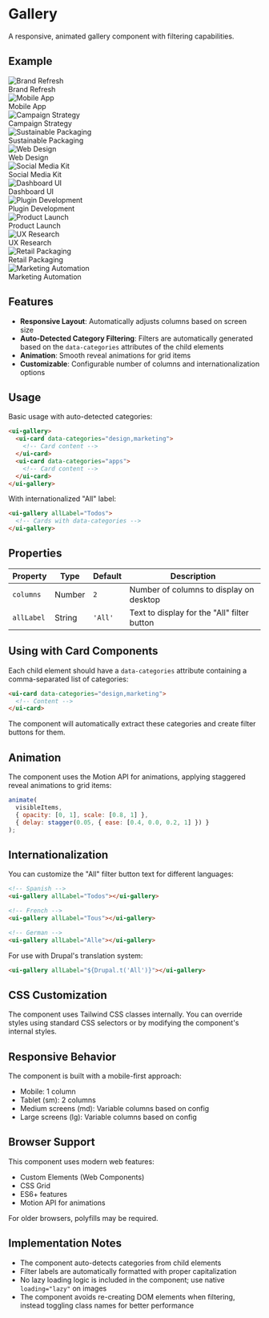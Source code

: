 # Gallery

A responsive, animated gallery component with filtering capabilities.

<script setup>
import './gallery';
import '../card/card';
import '../icon/icon';
</script>

## Example

<div class="p-12 bg-preview rounded-xl flex justify-center">
<ui-gallery grid-tablet="2" grid-desktop="2">
  <!-- Card 1 -->
  <ui-card data-categories="design,marketing" class="grid-item group hover:shadow-sm duration-300 ease-out rounded-xl relative overflow-hidden cursor-pointer">
    <img 
      src="https://flowbite.s3.amazonaws.com/docs/gallery/square/image-1.jpg" 
      alt="Brand Refresh" 
      slot="media"
      class="group-hover:scale-105 duration-300 ease-out transition-all"
    />
    <div slot="footer" class="bg-white relative z-1 flex items-center p-4 font-medium">
      Brand Refresh
      <ui-icon name="arrow-top-right-on-square" class="ml-auto opacity-0 group-hover:opacity-100 duration-300 ease-out transition-all" />
    </div>
  </ui-card>
  
  <!-- Card 2 -->
  <ui-card data-categories="apps,design" class="grid-item group hover:shadow-sm duration-300 ease-out rounded-xl relative overflow-hidden cursor-pointer">
    <img 
      src="https://flowbite.s3.amazonaws.com/docs/gallery/square/image-4.jpg" 
      alt="Mobile App" 
      slot="media"
      class="group-hover:scale-105 duration-300 ease-out transition-all"
    />
    <div slot="footer" class="bg-white relative z-1 flex items-center p-4 font-medium">
      Mobile App
      <ui-icon name="arrow-top-right-on-square" class="ml-auto opacity-0 group-hover:opacity-100 duration-300 ease-out transition-all" />
    </div>
  </ui-card>
  
  <!-- Card 3 -->
  <ui-card data-categories="marketing" class="grid-item group hover:shadow-sm duration-300 ease-out rounded-xl relative overflow-hidden cursor-pointer">
    <img 
      src="https://flowbite.s3.amazonaws.com/docs/gallery/square/image-2.jpg" 
      alt="Campaign Strategy" 
      slot="media"
      class="group-hover:scale-105 duration-300 ease-out transition-all"
    />
    <div slot="footer" class="bg-white relative z-1 flex items-center p-4 font-medium">
      Campaign Strategy
      <ui-icon name="arrow-top-right-on-square" class="ml-auto opacity-0 group-hover:opacity-100 duration-300 ease-out transition-all" />
    </div>
  </ui-card>
  
  <!-- Card 4 -->
  <ui-card data-categories="packaging,design" class="grid-item group hover:shadow-sm duration-300 ease-out rounded-xl relative overflow-hidden cursor-pointer">
    <img 
      src="https://flowbite.s3.amazonaws.com/docs/gallery/square/image-3.jpg" 
      alt="Sustainable Packaging" 
      slot="media"
      class="group-hover:scale-105 duration-300 ease-out transition-all"
    />
    <div slot="footer" class="bg-white relative z-1 flex items-center p-4 font-medium">
      Sustainable Packaging
      <ui-icon name="arrow-top-right-on-square" class="ml-auto opacity-0 group-hover:opacity-100 duration-300 ease-out transition-all" />
    </div>
  </ui-card>
  
  <!-- Card 5 -->
  <ui-card data-categories="design" class="grid-item group hover:shadow-sm duration-300 ease-out rounded-xl relative overflow-hidden cursor-pointer">
    <img 
      src="https://flowbite.s3.amazonaws.com/docs/gallery/square/image-5.jpg" 
      alt="Web Design" 
      slot="media"
      class="group-hover:scale-105 duration-300 ease-out transition-all"
    />
    <div slot="footer" class="bg-white relative z-1 flex items-center p-4 font-medium">
      Web Design
      <ui-icon name="arrow-top-right-on-square" class="ml-auto opacity-0 group-hover:opacity-100 duration-300 ease-out transition-all" />
    </div>
  </ui-card>
  
  <!-- Card 6 -->
  <ui-card data-categories="marketing,design" class="grid-item group hover:shadow-sm duration-300 ease-out rounded-xl relative overflow-hidden cursor-pointer">
    <img 
      src="https://flowbite.s3.amazonaws.com/docs/gallery/square/image-6.jpg" 
      alt="Social Media Kit" 
      slot="media"
      class="group-hover:scale-105 duration-300 ease-out transition-all"
    />
    <div slot="footer" class="bg-white relative z-1 flex items-center p-4 font-medium">
      Social Media Kit
      <ui-icon name="arrow-top-right-on-square" class="ml-auto opacity-0 group-hover:opacity-100 duration-300 ease-out transition-all" />
    </div>
  </ui-card>
  
  <!-- Card 7 -->
  <ui-card data-categories="design,apps" class="grid-item group hover:shadow-sm duration-300 ease-out rounded-xl relative overflow-hidden cursor-pointer">
    <img 
      src="https://flowbite.s3.amazonaws.com/docs/gallery/square/image-7.jpg" 
      alt="Dashboard UI" 
      slot="media"
      class="group-hover:scale-105 duration-300 ease-out transition-all"
    />
    <div slot="footer" class="bg-white relative z-1 flex items-center p-4 font-medium">
      Dashboard UI
      <ui-icon name="arrow-top-right-on-square" class="ml-auto opacity-0 group-hover:opacity-100 duration-300 ease-out transition-all" />
    </div>
  </ui-card>
  
  <!-- Card 8 -->
  <ui-card data-categories="apps" class="grid-item group hover:shadow-sm duration-300 ease-out rounded-xl relative overflow-hidden cursor-pointer">
    <img 
      src="https://flowbite.s3.amazonaws.com/docs/gallery/square/image-8.jpg" 
      alt="Plugin Development" 
      slot="media"
      class="group-hover:scale-105 duration-300 ease-out transition-all"
    />
    <div slot="footer" class="bg-white relative z-1 flex items-center p-4 font-medium">
      Plugin Development
      <ui-icon name="arrow-top-right-on-square" class="ml-auto opacity-0 group-hover:opacity-100 duration-300 ease-out transition-all" />
    </div>
  </ui-card>
  
  <!-- Card 9 -->
  <ui-card data-categories="marketing,packaging" class="grid-item group hover:shadow-sm duration-300 ease-out rounded-xl relative overflow-hidden cursor-pointer">
    <img 
      src="https://flowbite.s3.amazonaws.com/docs/gallery/square/image-9.jpg" 
      alt="Product Launch" 
      slot="media"
      class="group-hover:scale-105 duration-300 ease-out transition-all"
    />
    <div slot="footer" class="bg-white relative z-1 flex items-center p-4 font-medium">
      Product Launch
      <ui-icon name="arrow-top-right-on-square" class="ml-auto opacity-0 group-hover:opacity-100 duration-300 ease-out transition-all" />
    </div>
  </ui-card>
  
  <!-- Card 10 -->
  <ui-card data-categories="design,apps" class="grid-item group hover:shadow-sm duration-300 ease-out rounded-xl relative overflow-hidden cursor-pointer">
    <img 
      src="https://flowbite.s3.amazonaws.com/docs/gallery/square/image-10.jpg" 
      alt="UX Research" 
      slot="media"
      class="group-hover:scale-105 duration-300 ease-out transition-all"
    />
    <div slot="footer" class="bg-white relative z-1 flex items-center p-4 font-medium">
      UX Research
      <ui-icon name="arrow-top-right-on-square" class="ml-auto opacity-0 group-hover:opacity-100 duration-300 ease-out transition-all" />
    </div>
  </ui-card>
  
  <!-- Card 11 -->
  <ui-card data-categories="packaging" class="grid-item group hover:shadow-sm duration-300 ease-out rounded-xl relative overflow-hidden cursor-pointer">
    <img 
      src="https://flowbite.s3.amazonaws.com/docs/gallery/square/image-11.jpg" 
      alt="Retail Packaging" 
      slot="media"
      class="group-hover:scale-105 duration-300 ease-out transition-all"
    />
    <div slot="footer" class="bg-white relative z-1 flex items-center p-4 font-medium">
      Retail Packaging
      <ui-icon name="arrow-top-right-on-square" class="ml-auto opacity-0 group-hover:opacity-100 duration-300 ease-out transition-all" />
    </div>
  </ui-card>
  
  <!-- Card 12 -->
  <ui-card data-categories="marketing,apps" class="grid-item group hover:shadow-sm duration-300 ease-out rounded-xl relative overflow-hidden cursor-pointer">
    <img 
      src="https://flowbite.s3.amazonaws.com/docs/gallery/square/image.jpg" 
      alt="Marketing Automation" 
      slot="media"
      class="group-hover:scale-105 duration-300 ease-out transition-all"
    />
    <div slot="footer" class="bg-white relative z-1 flex items-center p-4 font-medium">
      Marketing Automation
      <ui-icon name="arrow-top-right-on-square" class="ml-auto opacity-0 group-hover:opacity-100 duration-300 ease-out transition-all" />
    </div>
  </ui-card>
</ui-gallery>
</div>

## Features

- **Responsive Layout**: Automatically adjusts columns based on screen size
- **Auto-Detected Category Filtering**: Filters are automatically generated based on the `data-categories` attributes of the child elements
- **Animation**: Smooth reveal animations for grid items
- **Customizable**: Configurable number of columns and internationalization options

## Usage

Basic usage with auto-detected categories:

```html
<ui-gallery>
  <ui-card data-categories="design,marketing">
    <!-- Card content -->
  </ui-card>
  <ui-card data-categories="apps">
    <!-- Card content -->
  </ui-card>
</ui-gallery>
```

With internationalized "All" label:

```html
<ui-gallery allLabel="Todos">
  <!-- Cards with data-categories -->
</ui-gallery>
```

## Properties

| Property   | Type   | Default | Description                                 |
| ---------- | ------ | ------- | ------------------------------------------- |
| `columns`  | Number | `2`     | Number of columns to display on desktop     |
| `allLabel` | String | `'All'` | Text to display for the "All" filter button |

## Using with Card Components

Each child element should have a `data-categories` attribute containing a comma-separated list of categories:

```html
<ui-card data-categories="design,marketing">
  <!-- Content -->
</ui-card>
```

The component will automatically extract these categories and create filter buttons for them.

## Animation

The component uses the Motion API for animations, applying staggered reveal animations to grid items:

```js
animate(
  visibleItems,
  { opacity: [0, 1], scale: [0.8, 1] },
  { delay: stagger(0.05, { ease: [0.4, 0.0, 0.2, 1] }) }
);
```

## Internationalization

You can customize the "All" filter button text for different languages:

```html
<!-- Spanish -->
<ui-gallery allLabel="Todos"></ui-gallery>

<!-- French -->
<ui-gallery allLabel="Tous"></ui-gallery>

<!-- German -->
<ui-gallery allLabel="Alle"></ui-gallery>
```

For use with Drupal's translation system:

```html
<ui-gallery allLabel="${Drupal.t('All')}"></ui-gallery>
```

## CSS Customization

The component uses Tailwind CSS classes internally. You can override styles using standard CSS selectors or by modifying the component's internal styles.

## Responsive Behavior

The component is built with a mobile-first approach:

- Mobile: 1 column
- Tablet (sm): 2 columns
- Medium screens (md): Variable columns based on config
- Large screens (lg): Variable columns based on config

## Browser Support

This component uses modern web features:

- Custom Elements (Web Components)
- CSS Grid
- ES6+ features
- Motion API for animations

For older browsers, polyfills may be required.

## Implementation Notes

- The component auto-detects categories from child elements
- Filter labels are automatically formatted with proper capitalization
- No lazy loading logic is included in the component; use native `loading="lazy"` on images
- The component avoids re-creating DOM elements when filtering, instead toggling class names for better performance
